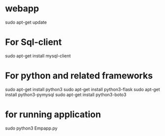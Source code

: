 # webapp
sudo apt-get update
# For Sql-client
sudo apt-get install mysql-client

# For python and related frameworks
sudo apt-get install python3
sudo apt-get install python3-flask
sudo apt-get install python3-pymysql
sudo apt-get install python3-boto3

# for running application
sudo python3 Empapp.py
